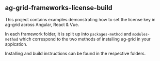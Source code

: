 ## ag-grid-frameworks-license-build

This project contains examples demonstrating how to set the license key in ag-grid across Angular, React & Vue.

In each framework folder, it is split up into `packages-method` and `modules-method` which correspond to the two methods of installing ag-grid in your applcation.

Installing and build instructions can be found in the respective folders.
